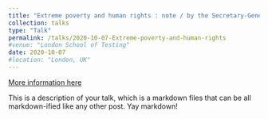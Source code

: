 ```yaml
---
title: "Extreme poverty and human rights : note / by the Secretary-General"
collection: talks
type: "Talk"
permalink: /talks/2020-10-07-Extreme-poverty-and-human-rights
#venue: "London School of Testing"
date: 2020-10-07
#location: "London, UK"
---
```


[More information here](http://example2.com)

This is a description of your talk, which is a markdown files that can be all markdown-ified like any other post. Yay markdown!
